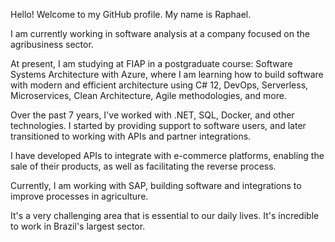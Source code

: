 Hello! Welcome to my GitHub profile. My name is Raphael.

I am currently working in software analysis at a company focused on the agribusiness sector.

At present, I am studying at FIAP in a postgraduate course: Software Systems Architecture with Azure, where I am learning how to build software with modern and efficient architecture using C# 12, DevOps, Serverless, Microservices, Clean Architecture, Agile methodologies, and more.

Over the past 7 years, I've worked with .NET, SQL, Docker, and other technologies. I started by providing support to software users, and later transitioned to working with APIs and partner integrations.

I have developed APIs to integrate with e-commerce platforms, enabling the sale of their products, as well as facilitating the reverse process.

Currently, I am working with SAP, building software and integrations to improve processes in agriculture.

It's a very challenging area that is essential to our daily lives. It's incredible to work in Brazil's largest sector.
